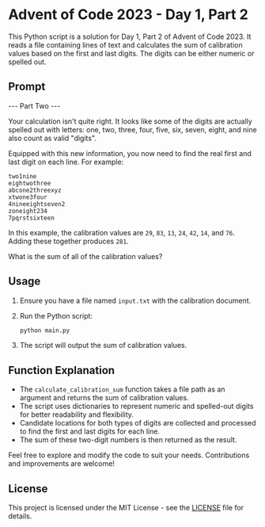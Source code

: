# Advent of Code 2023 - Day 1, Part 2

This Python script is a solution for Day 1, Part 2 of Advent of Code 2023. It reads a file containing lines of text and calculates the sum of calibration values based on the first and last digits. The digits can be either numeric or spelled out.

## Prompt
--- Part Two ---

Your calculation isn't quite right. It looks like some of the digits are actually spelled out with letters: one, two, three, four, five, six, seven, eight, and nine also count as valid "digits".

Equipped with this new information, you now need to find the real first and last digit on each line. For example:
```
two1nine
eightwothree
abcone2threexyz
xtwone3four
4nineeightseven2
zoneight234
7pqrstsixteen
```
In this example, the calibration values are `29`, `83`, `13`, `24`, `42`, `14`, and `76`. Adding these together produces `281`.

What is the sum of all of the calibration values?


## Usage

1. Ensure you have a file named `input.txt` with the calibration document.
2. Run the Python script:

   ```bash
   python main.py
   ```

3. The script will output the sum of calibration values.

## Function Explanation

- The `calculate_calibration_sum` function takes a file path as an argument and returns the sum of calibration values.
- The script uses dictionaries to represent numeric and spelled-out digits for better readability and flexibility.
- Candidate locations for both types of digits are collected and processed to find the first and last digits for each line.
- The sum of these two-digit numbers is then returned as the result.

Feel free to explore and modify the code to suit your needs. Contributions and improvements are welcome!

## License

This project is licensed under the MIT License - see the [LICENSE](LICENSE) file for details.
